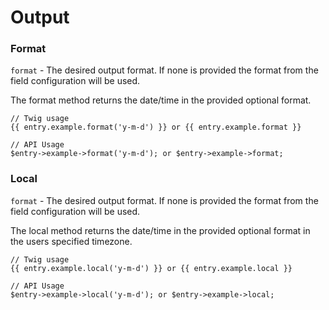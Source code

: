 # Output

### Format

`format` - The desired output format. If none is provided the format from the field configuration will be used. 

The format method returns the date/time in the provided optional format.

```
// Twig usage
{{ entry.example.format('y-m-d') }} or {{ entry.example.format }}

// API Usage
$entry->example->format('y-m-d'); or $entry->example->format;
```

### Local

`format` - The desired output format. If none is provided the format from the field configuration will be used. 

The local method returns the date/time in the provided optional format in the users specified timezone.

```
// Twig usage
{{ entry.example.local('y-m-d') }} or {{ entry.example.local }}

// API Usage
$entry->example->local('y-m-d'); or $entry->example->local;
```